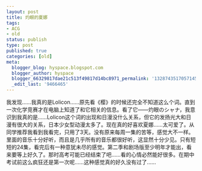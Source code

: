 ```yaml
---
layout: post
title: 灼眼的夏娜
tags:
- ACG
- old
status: publish
type: post
published: true
categories: [old]
meta:
  blogger_blog: hyspace.blogspot.com
  blogger_author: hyspace
  blogger_66329817dae21c513f49817d14bc8971_permalink: '1328743517057145856'
  _edit_last: '9466465'
---
```

我发现……我真的是Lolicon……原先看《樱》的时候还完全不知道这么个词。直到一次化学竞赛才在电脑上知道了和它相关的信息。看了它——灼眼のシャナ，我意识到我真的是……Lolicon这个词的出现和日漫没什么关系，但它的发扬光大和日漫有很大的关系，日本少女型动漫太多了。现在真的好喜欢夏娜……太可爱了。从同学推荐我看到我看完，只用了3天。没有原来每周一集的苦等，感觉大不一样。里面的音乐十分好听，而且是几乎所有的音乐都很好听，这显然十分少见。只有短短的24集，看完后有一种意犹未尽的感觉。第二季和剧场版至少明年才能出，看来要等上好久了。那时高考可能已经结束了吧……看的心情必然能好很多。在期中考试前这么疯狂还是第一次呢……这种感觉真的好久没有过了……
